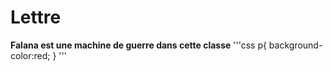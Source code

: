 # Lettre
**Falana est une machine de guerre dans cette classe**
'''css
p{
	background-color:red;
}
'''